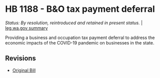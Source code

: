# HB 1188 - B&O tax payment deferral
*Status: By resolution, reintroduced and retained in present status.* | [leg.wa.gov summary](https://app.leg.wa.gov/billsummary?BillNumber=1188&Year=2021)

Providing a business and occupation tax payment deferral to address the economic impacts of the COVID-19 pandemic on businesses in the state.

## Revisions
* [Original Bill](1/)